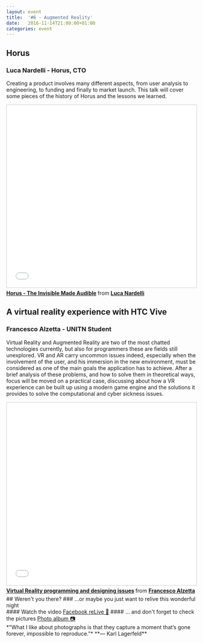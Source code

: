 ```yaml
---
layout: event
title:  '#6 - Augmented Reality'
date:   2016-11-14T21:00:00+01:00
categories: event
---
```


## Horus
### Luca Nardelli - Horus, CTO

Creating a product involves many different aspects, from user analysis to engineering, to funding and finally to market launch. This talk will cover some pieces of the history of Horus and the lessons we learned.

<iframe src="//www.slideshare.net/slideshow/embed_code/key/FX9FuVzTvPGipM" width="595" height="485" frameborder="0" marginwidth="0" marginheight="0" scrolling="no" style="border:1px solid #CCC; border-width:1px; margin-bottom:5px; max-width: 100%;" allowfullscreen>
</iframe>
<div style="margin-bottom:5px">
<strong>
<a href="//www.slideshare.net/speckandtech/horus-the-invisible-made-audible" title="Horus - The Invisible Made Audible" target="_blank">Horus - The Invisible Made Audible</a>
</strong> from <strong><a target="_blank" href="//www.linkedin.com/in/lnardelli/">Luca Nardelli</a></strong>
</div>

## A virtual reality experience with HTC Vive
### Francesco Alzetta - UNITN Student

Virtual Reality and Augmented Reality are two of the most chatted technologies currently, but also for programmers these are fields still unexplored. VR and AR carry uncommon issues indeed, especially when the involvement of the user, and his immersion in the new environment, must be considered as one of the main goals the application has to achieve. After a brief analysis of these problems, and how to solve them in theoretical ways, focus will be moved on a practical case, discussing about how a VR experience can be built up using a modern game engine and the solutions it provides to solve the computational and cyber sickness issues.

<iframe src="//www.slideshare.net/slideshow/embed_code/key/zb5P7HyOEucBJ" width="595" height="485" frameborder="0" marginwidth="0" marginheight="0" scrolling="no" style="border:1px solid #CCC; border-width:1px; margin-bottom:5px; max-width: 100%;" allowfullscreen>
</iframe>
<div style="margin-bottom:5px">
<strong>
<a href="//www.slideshare.net/FrancescoAlzetta/virtual-reality-programming-and-designing-issues" title="Virtual Reality programming and designing issues" target="_blank">Virtual Reality programming and designing issues</a>
</strong> from <strong><a target="_blank" href="//www.linkedin.com/in/francesco-alzetta-2257a812a/">Francesco Alzetta</a></strong>
</div>
## Weren't you there?
### ...or maybe you just want to relive this wonderful night
<section class="fb-links">
#### Watch the video
<a id="fb_photo_album" class="btn-facebook" target="_blank" href="//www.facebook.com/speckandtech/videos/577526832445276/">Facebook reLive 📼</a>
#### ... and don't forget to check the pictures
<a id="fb_photo_album" class="btn-facebook" target="_blank" href="//www.facebook.com/media/set/?set=a.579912205540072.1073741834.476076519256975&type=1&l=3383dbd7c7">Photo album &#128247;</a>
</section>
<section class ="center">
*"What I like about photographs is that they capture a moment that’s gone forever, impossible to reproduce."*
**― Karl Lagerfeld**
</section>
